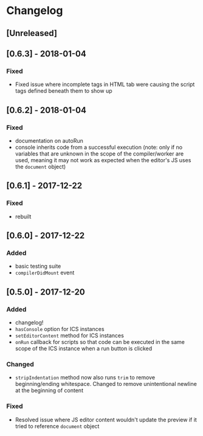 # Changelog

## [Unreleased]

## [0.6.3] - 2018-01-04
### Fixed
  - Fixed issue where incomplete tags in HTML tab were causing the script tags defined beneath them to show up

## [0.6.2] - 2018-01-04
### Fixed
  - documentation on autoRun 
  - console inherits code from a successful execution (note: only if no variables that are unknown in the scope of the compiler/worker are used, meaning it may not work as expected when the editor's JS uses the `document` object)

## [0.6.1] - 2017-12-22
### Fixed
  - rebuilt 

## [0.6.0] - 2017-12-22
### Added
  - basic testing suite
  - `compilerDidMount` event

## [0.5.0] - 2017-12-20
### Added
  - changelog!
  - `hasConsole` option for ICS instances
  - `setEditorContent` method for ICS instances
  - `onRun` callback for scripts so that code can be executed in the same scope of the ICS instance when a run button is clicked

### Changed
  - `stripIndentation` method now also runs `trim` to remove beginning/ending whitespace. Changed to remove unintentional newline at the beginning of content

### Fixed
  - Resolved issue where JS editor content wouldn't update the preview if it tried to reference `document` object